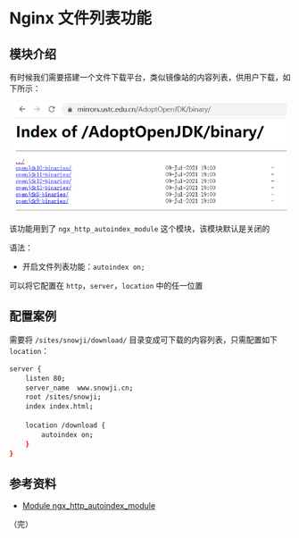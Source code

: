 # Nginx 文件列表功能

## 模块介绍

有时候我们需要搭建一个文件下载平台，类似镜像站的内容列表，供用户下载，如下所示：

<div style="text-align: center;">
  <img src="./images/mirrors-of-ustc.png" height="200" alt="中国科学技术大学开源镜像站">
</div>


该功能用到了 `ngx_http_autoindex_module` 这个模块，该模块默认是关闭的

语法：

* 开启文件列表功能：`autoindex on;`

可以将它配置在 `http`，`server`，`location` 中的任一位置

## 配置案例

需要将 `/sites/snowji/download/` 目录变成可下载的内容列表，只需配置如下 `location`：

```bash {8}
server {
    listen 80;
    server_name  www.snowji.cn;
    root /sites/snowji;
    index index.html;

    location /download {
        autoindex on;
    }
}
```

## 参考资料

* [Module ngx_http_autoindex_module](https://nginx.org/en/docs/http/ngx_http_autoindex_module.html "Module ngx_http_autoindex_module")

（完）
